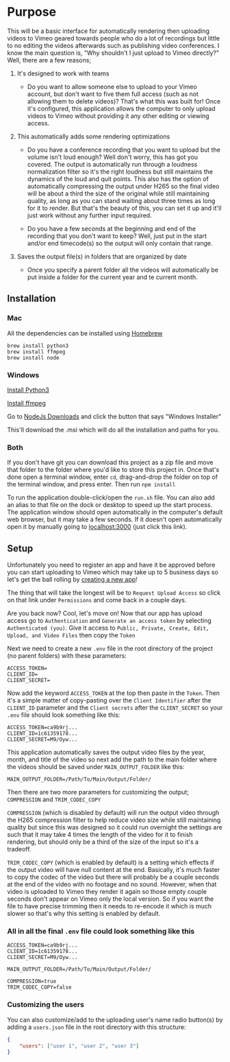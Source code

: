 # Purpose

This will be a basic interface for automatically rendering then uploading videos to Vimeo geared towards people who do a lot of recordings but little to no editing the videos afterwards such as publishing video conferences. I know the main question is, "Why shouldn't I just upload to Vimeo directly?" Well, there are a few reasons;

1. It's designed to work with teams

    - Do you want to allow someone else to upload to your Vimeo account, but don't want to five them full access (such as not allowing them to delete videos)? That's what this was built for! Once it's configured, this application allows the computer to only upload videos to Vimeo without providing it any other editing or viewing access.

2. This automatically adds some rendering optimizations

    - Do you have a conference recording that you want to upload but the volume isn't loud enough? Well don't worry, this has got you covered. The output is automatically run through a loudness normalization filter so it's the right loudness but still maintains the dynamics of the loud and quit points. This also has the option of automatically compressing the output under H265 so the final video will be about a third the size of the original while still maintaining quality, as long as you can stand waiting about three times as long for it to render. But that's the beauty of this, you can set it up and it'll just work without any further input required.

    - Do you have a few seconds at the beginning and end of the recording that you don't want to keep? Well, just put in the start and/or end timecode(s) so the output will only contain that range.

3. Saves the output file(s) in folders that are organized by date

    - Once you specify a parent folder all the videos will automatically be put inside a folder for the current year and te current month.

## Installation

### Mac

All the dependencies can be installed using [Homebrew](https://brew.sh/)

```shell
brew install python3
brew install ffmpeg
brew install node
```

### Windows

[Install Python3](https://installpython3.com/windows/)

[Install ffmpeg](https://www.wikihow.com/Install-FFmpeg-on-Windows)

Go to [NodeJs Downloads](https://nodejs.org/en/download/) and click the button that says "Windows Installer"

This'll download the .msi which will do all the installation and paths for you.

### Both

If you don't have git you can download this project as a zip file and move that folder to the folder where you'd like to store this project in. Once that's done open a terminal window, enter `cd`, drag-and-drop the folder on top of the terminal window, and press enter. Then run `npm install`

To run the application double-click/open the `run.sh` file. You can also add an alias to that file on the dock or desktop to speed up the start process. The application window should open automatically in the computer's default web browser, but it may take a few seconds. If it doesn't open automatically open it by manually going to [localhost:3000](http://localhost:3000/) (just click this link).

## Setup

Unfortunately you need to register an app and have it be approved before you can start uploading to Vimeo which may take up to 5 business days so let's get the ball rolling by [creating a new app](https://developer.vimeo.com/apps/new)!

The thing that will take the longest will be to `Request Upload Access` so click on that link under `Permissions` and come back in a couple days.

Are you back now? Cool, let's move on!
Now that our app has upload access go to `Authentication` and `Generate an access token` by selecting `Authenticated (you)`. Give it access to `Public, Private, Create, Edit, Upload, and Video Files` then copy the `Token`

Next we need to create a new `.env` file in the root directory of the project (no parent folders) with these parameters:

```env
ACCESS_TOKEN=
CLIENT_ID=
CLIENT_SECRET=
```

Now add the keyword `ACCESS_TOKEN` at the top then paste in the `Token`. Then it's a simple matter of copy-pasting over the `Client Identifier` after the `CLIENT_ID` parameter and the `Client secrets` after the `CLIENT_SECRET` so your `.env` file should look something like this:

```env
ACCESS_TOKEN=ca9b9rj...
CLIENT_ID=1c61359178...
CLIENT_SECRET=M9/Oyw...
```

This application automatically saves the output video files by the year, month, and title of the video so next add the path to the main folder where the videos should be saved under `MAIN_OUTPUT_FOLDER` like this:

```env
MAIN_OUTPUT_FOLDER=/Path/To/Main/Output/Folder/
```

Then there are two more parameters for customizing the output; `COMPRESSION` and `TRIM_CODEC_COPY`

`COMPRESSION` (which is disabled by default) will run the output video through the H265 compression filter to help reduce video size while still maintaining quality but since this was designed so it could run overnight the settings are such that it may take 4 times the length of the video for it to finish rendering, but should only be a third of the size of the input so it's a tradeoff.

`TRIM_CODEC_COPY` (which is enabled by default) is a setting which effects if the output video will have null content at the end. Basically, it's much faster to copy the codec of the video but there will probably be a couple seconds at the end of the video with no footage and no sound. However, when that video is uploaded to Vimeo they render it again so those empty couple seconds don't appear on Vimeo only the local version. So if you want the file to have precise trimming then it needs to re-encode it which is much slower so that's why this setting is enabled by default.

### All in all the final `.env` file could look something like this

```env
ACCESS_TOKEN=ca9b9rj...
CLIENT_ID=1c61359178...
CLIENT_SECRET=M9/Oyw...

MAIN_OUTPUT_FOLDER=/Path/To/Main/Output/Folder/

COMPRESSION=true
TRIM_CODEC_COPY=false
```

### Customizing the users

You can also customize/add to the uploading user's name radio button(s) by adding a `users.json` file in the root directory with this structure:

```json
{
    "users": ["user 1", "user 2", "user 3"]
}
```
